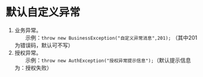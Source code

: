# 默认自定义异常
1. 业务异常。  
&emsp;&emsp;示例：`throw new BusinessException("自定义异常消息",201);`
（其中201为错误码，默认可不写）
2. 授权异常。  
&emsp;&emsp;示例：`throw new AuthException("授权异常提示信息");`（默认提示信息为：授权失败）